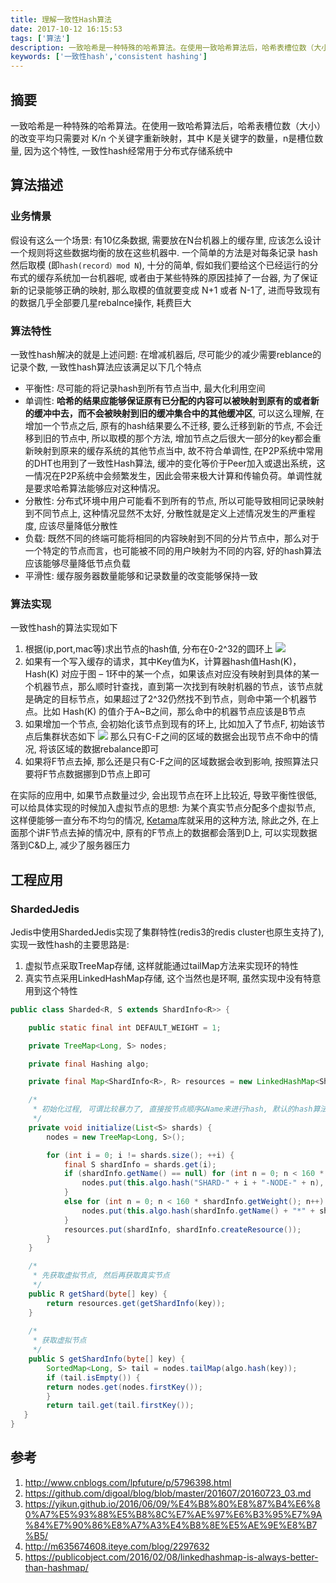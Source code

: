 ```yaml
---
title: 理解一致性Hash算法
date: 2017-10-12 16:15:53
tags: ['算法']
description: 一致哈希是一种特殊的哈希算法。在使用一致哈希算法后，哈希表槽位数（大小）的改变平均只需要对 K/n 个关键字重新映射，其中K是关键字的数量，n是槽位数量
keywords: ['一致性hash','consistent hashing']
---
```


## 摘要

一致哈希是一种特殊的哈希算法。在使用一致哈希算法后，哈希表槽位数（大小）的改变平均只需要对 K/n 个关键字重新映射，其中  K是关键字的数量，n是槽位数量, 因为这个特性, 一致性hash经常用于分布式存储系统中

## 算法描述

### 业务情景
假设有这么一个场景: 有10亿条数据, 需要放在N台机器上的缓存里, 应该怎么设计一个规则将这些数据均衡的放在这些机器中. 一个简单的方法是对每条记录 hash 然后取模 (即`hash(record）mod N`), 十分的简单, 假如我们要给这个已经运行的分布式的缓存系统加一台机器呢, 或者由于某些特殊的原因挂掉了一台器, 为了保证新的记录能够正确的映射, 那么取模的值就要变成 N+1 或者 N-1了, 进而导致现有的数据几乎全部要几星rebalnce操作, 耗费巨大

### 算法特性
一致性hash解决的就是上述问题: 在增减机器后, 尽可能少的减少需要reblance的记录个数, 一致性hash算法应该满足以下几个特点

+ 平衡性: 尽可能的将记录hash到所有节点当中, 最大化利用空间
+ 单调性: **哈希的结果应能够保证原有已分配的内容可以被映射到原有的或者新的缓冲中去，而不会被映射到旧的缓冲集合中的其他缓冲区**, 可以这么理解, 在增加一个节点之后, 原有的hash结果要么不迁移, 要么迁移到新的节点, 不会迁移到旧的节点中, 所以取模的那个方法, 增加节点之后很大一部分的key都会重新映射到原来的缓存系统的其他节点当中, 故不符合单调性, 在P2P系统中常用的DHT也用到了一致性Hash算法, 缓冲的变化等价于Peer加入或退出系统，这一情况在P2P系统中会频繁发生，因此会带来极大计算和传输负荷。单调性就是要求哈希算法能够应对这种情况。
+ 分散性: 分布式环境中用户可能看不到所有的节点, 所以可能导致相同记录映射到不同节点上, 这种情况显然不太好, 分散性就是定义上述情况发生的严重程度, 应该尽量降低分散性
+ 负载: 既然不同的终端可能将相同的内容映射到不同的分片节点中，那么对于一个特定的节点而言，也可能被不同的用户映射为不同的内容, 好的hash算法应该能够尽量降低节点负载
+ 平滑性: 缓存服务器数量能够和记录数量的改变能够保持一致

### 算法实现
一致性hash的算法实现如下

1. 根据(ip,port,mac等)求出节点的hash值, 分布在0-2^32的圆环上
![](http://note.youdao.com/yws/public/resource/ae02541e27c2038ef401398a6c3b8a1e/xmlnote/078CD6998CD243E9AD3D94FA30CC17A1/2313)
2. 如果有一个写入缓存的请求，其中Key值为K，计算器hash值Hash(K)， Hash(K) 对应于图 – 1环中的某一个点，如果该点对应没有映射到具体的某一个机器节点，那么顺时针查找，直到第一次找到有映射机器的节点，该节点就是确定的目标节点，如果超过了2^32仍然找不到节点，则命中第一个机器节点。比如 Hash(K) 的值介于A~B之间，那么命中的机器节点应该是B节点
3. 如果增加一个节点, 会初始化该节点到现有的环上, 比如加入了节点F, 初始该节点后集群状态如下
![](http://note.youdao.com/yws/public/resource/ae02541e27c2038ef401398a6c3b8a1e/xmlnote/65C5DDA86C7C466E9B19B4238FA95D84/2315)
那么只有C-F之间的区域的数据会出现节点不命中的情况, 将该区域的数据rebalance即可
4. 如果将F节点去掉, 那么还是只有C-F之间的区域数据会收到影响, 按照算法只要将F节点数据挪到D节点上即可

在实际的应用中, 如果节点数量过少, 会出现节点在环上比较近, 导致平衡性很低, 可以给具体实现的时候加入虚拟节点的思想: 为某个真实节点分配多个虚拟节点, 这样便能够一直分布不均匀的情况, [Ketama](https://github.com/RJ/ketama)库就采用的这种方法, 除此之外, 在上面那个讲F节点去掉的情况中, 原有的F节点上的数据都会落到D上, 可以实现数据落到C&D上, 减少了服务器压力


## 工程应用

### ShardedJedis

Jedis中使用ShardedJedis实现了集群特性(redis3的redis cluster也原生支持了), 实现一致性hash的主要思路是:

1. 虚拟节点采取TreeMap存储, 这样就能通过tailMap方法来实现环的特性
2. 真实节点采用LinkedHashMap存储, 这个当然也是环啊, 虽然实现中没有特意用到这个特性

```java
public class Sharded<R, S extends ShardInfo<R>> {

    public static final int DEFAULT_WEIGHT = 1;

    private TreeMap<Long, S> nodes;

    private final Hashing algo;

    private final Map<ShardInfo<R>, R> resources = new LinkedHashMap<ShardInfo<R>, R>();

    /*
     * 初始化过程, 可谓比较暴力了, 直接按节点顺序&Name来进行hash, 默认的hash算法是MurmurHash
     */
    private void initialize(List<S> shards) {
        nodes = new TreeMap<Long, S>();

        for (int i = 0; i != shards.size(); ++i) {
            final S shardInfo = shards.get(i);
            if (shardInfo.getName() == null) for (int n = 0; n < 160 * shardInfo.getWeight(); n++) {
                nodes.put(this.algo.hash("SHARD-" + i + "-NODE-" + n), shardInfo);
            }
            else for (int n = 0; n < 160 * shardInfo.getWeight(); n++) {
                nodes.put(this.algo.hash(shardInfo.getName() + "*" + shardInfo.getWeight() + n), shardInfo);
            }
            resources.put(shardInfo, shardInfo.createResource());
        }
    }

    /*
     * 先获取虚拟节点, 然后再获取真实节点
     */
    public R getShard(byte[] key) {
        return resources.get(getShardInfo(key));
    }
    
    /*
     * 获取虚拟节点
     */
    public S getShardInfo(byte[] key) {
        SortedMap<Long, S> tail = nodes.tailMap(algo.hash(key));
        if (tail.isEmpty()) {
        return nodes.get(nodes.firstKey());
        }
        return tail.get(tail.firstKey());
   }
}
```

## 参考

1. http://www.cnblogs.com/lpfuture/p/5796398.html
2. https://github.com/digoal/blog/blob/master/201607/20160723_03.md
3. https://yikun.github.io/2016/06/09/%E4%B8%80%E8%87%B4%E6%80%A7%E5%93%88%E5%B8%8C%E7%AE%97%E6%B3%95%E7%9A%84%E7%90%86%E8%A7%A3%E4%B8%8E%E5%AE%9E%E8%B7%B5/
4. http://m635674608.iteye.com/blog/2297632
5. https://publicobject.com/2016/02/08/linkedhashmap-is-always-better-than-hashmap/